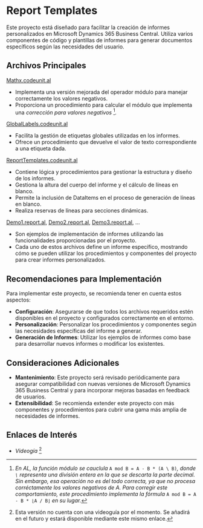 # Report Templates

Este proyecto está diseñado para facilitar la creación de informes personalizados en Microsoft Dynamics 365 Business Central. Utiliza varios componentes de código y plantillas de informes para generar documentos específicos según las necesidades del usuario.

## Archivos Principales

[Mathx.codeunit.al](./doc/Mathx.codeunit.md)
- Implementa una versión mejorada del operador módulo para manejar correctamente los valores negativos.
- Proporciona un procedimiento para calcular el módulo que implementa una _corrección para valores negativos_ [^1]_._

[GlobalLabels.codeunit.al](./doc/GlobalLabels.codeunit.md)
- Facilita la gestión de etiquetas globales utilizadas en los informes.
- Ofrece un procedimiento que devuelve el valor de texto correspondiente a una etiqueta dada.

[ReportTemplates.codeunit.al](./doc/ReportTemplates.codeunit.md)
- Contiene lógica y procedimientos para gestionar la estructura y diseño de los informes.
- Gestiona la altura del cuerpo del informe y el cálculo de líneas en blanco.
- Permite la inclusión de DataItems en el proceso de generación de líneas en blanco.
- Realiza reservas de líneas para secciones dinámicas.

[Demo1.report.al](./src/report/demo/Demo1.report.al), [Demo2.report.al](./src/report/demo/Demo2.report.al), [Demo3.report.al](./src/report/demo/Demo3.report.al), ...
- Son ejemplos de implementación de informes utilizando las funcionalidades proporcionadas por el proyecto.
- Cada uno de estos archivos define un informe específico, mostrando cómo se pueden utilizar los procedimientos y componentes del proyecto para crear informes personalizados.

## Recomendaciones para Implementación

Para implementar este proyecto, se recomienda tener en cuenta estos aspectos:

- **Configuración**: Asegurarse de que todos los archivos requeridos estén disponibles en el proyecto y configurados correctamente en el entorno.
- **Personalización**: Personalizar los procedimientos y componentes según las necesidades específicas del informe a generar.
- **Generación de Informes**: Utilizar los ejemplos de informes como base para desarrollar nuevos informes o modificar los existentes.

## Consideraciones Adicionales

- **Mantenimiento**: Este proyecto será revisado periódicamente para asegurar compatibilidad con nuevas versiones de Microsoft Dynamics 365 Business Central y para incorporar mejoras basadas en feedback de usuarios.
- **Extensibilidad**: Se recomienda extender este proyecto con más componentes y procedimientos para cubrir una gama más amplia de necesidades de informes.

## Enlaces de Interés
- _Videogía_ [^2]

[^1]: _En AL, la función módulo se cauclula_ `A mod B = A - B * (A \ B)`_, donde `\` representa una división entera en la que se descarta la parte decimal. Sin embargo, esa operación no es del todo correcta, ya que no procesa corréctamente los valores negativos de A. Para corregir este comportamiento, este procedimiento implementa la fórmula_ `A mod B = A - B * ⌊A / B⌋` _en su lugar._
[^2]: Esta versión no cuenta con una videoguía por el momento. Se añadirá en el futuro y estará disponible mediante este mismo enlace.

